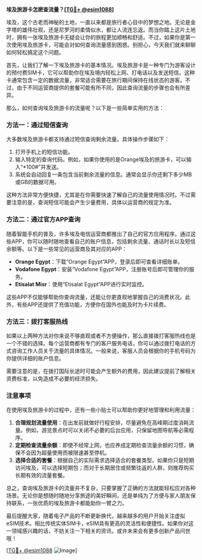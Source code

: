 **埃及旅游卡怎麽查流量？[[TG💪+ @esim1088](https://t.me/s/esim1088)]**

埃及，这个古老而神秘的土地，一直以来都是旅行者心目中的梦想之地。无论是金字塔的雄伟壮观，还是尼罗河的柔情似水，都让人流连忘返。而当你踏上这片土地时，拥有一张埃及旅游卡无疑会让你的旅程更加顺畅和舒适。不过，如果你是第一次使用埃及旅游卡，可能会对如何查询流量感到困惑。别担心，今天我们就来聊聊如何轻松搞定这个问题。

首先，让我们了解一下埃及旅游卡的基本情况。埃及旅游卡是一种专门为游客设计的预付费SIM卡，它可以帮助你在埃及境内轻松上网、打电话以及发送短信。这种卡通常包含一定的数据流量，非常适合需要在旅行期间保持在线状态的游客。不过，由于不同运营商提供的套餐可能有所不同，因此查询流量的步骤也会有所差异。

那么，如何查询埃及旅游卡的流量呢？以下是一些简单实用的方法：

### 方法一：通过短信查询

大多数埃及旅游卡都支持通过短信查询剩余流量。具体操作步骤如下：

1. 打开手机上的短信功能。
2. 输入特定的查询代码。例如，如果你使用的是Orange埃及的旅游卡，可以输入“*100#”并发送。
3. 系统会自动回复一条包含当前剩余流量的信息。通常会显示你还剩下多少MB或GB的数据可用。

这种方法非常方便快捷，尤其是在你需要快速了解自己的流量使用情况时。不过需要注意的是，查询短信可能会产生少量费用，具体以运营商的规定为准。

### 方法二：通过官方APP查询

随着智能手机的普及，许多埃及电信运营商都推出了自己的官方应用程序。通过这些APP，你可以随时随地查看自己的账户信息，包括剩余流量、通话时长以及短信余额等。以下是一些常见的运营商及其对应的APP：

- **Orange Egypt**：下载“Orange Egypt”APP，登录后即可查看详细账单。
- **Vodafone Egypt**：安装“Vodafone Egypt”APP，注册账号后即可管理你的服务。
- **Etisalat Misr**：使用“Etisalat Egypt”APP进行实时监控。

这些APP不仅能够帮助你查询流量，还能让你更直观地掌握自己的消费状况。此外，有些APP还提供了充值功能，方便你在国外也能及时为卡片续费。

### 方法三：拨打客服热线

如果以上两种方法对你来说不够直观或者不方便操作，那么直接拨打客服热线也是一个不错的选择。每个运营商都有专门的客户服务电话，你可以通过拨打电话的方式咨询工作人员关于流量的具体情况。一般来说，客服人员会根据你的手机号码为你提供详细的账户信息。

需要注意的是，在拨打国际长途时可能会产生额外的费用，因此建议提前了解相关资费标准，以免造成不必要的经济损失。

### 注意事项

在使用埃及旅游卡的过程中，还有一些小贴士可以帮助你更好地管理和利用流量：

1. **合理规划流量使用**：在出发前就做好行程安排，尽量避免在高峰期过度消耗流量。例如，游览景点时可以关闭不必要的后台应用，只保留地图导航等必需程序。
2. **定期检查流量余额**：即使不经常上网，也应养成定期检查流量余额的习惯，确保不会因为超量使用而被限速甚至停机。
3. **选择合适的套餐**：根据自己的实际需求选择适合的套餐类型。如果你只是短期访问埃及，可以选择短期包；而对于长期居住或频繁往返的人群，则推荐购买长期有效的流量套餐。

总之，查询埃及旅游卡的流量并不复杂，只要掌握了正确的方法就能轻松应对各种场景。无论你是想随时随地分享旅途的美好瞬间，还是单纯为了方便与家人朋友保持联系，一张优质的埃及旅游卡都能助你一臂之力。

最后提醒大家，随着电子产品的不断更新换代，越来越多的用户开始关注虚拟eSIM技术。相比传统实体SIM卡，eSIM具有更高的灵活性和便捷性。如果你对这一领域感兴趣的话，不妨关注一下相关的资讯，或许未来会有更多创新产品问世哦！

[[TG💪+ @esim1088](https://t.me/s/esim1088) ![Image](https://i.postimg.cc/4NQfJmqS/Snipaste-2025-05-13-00-14-12.png)]